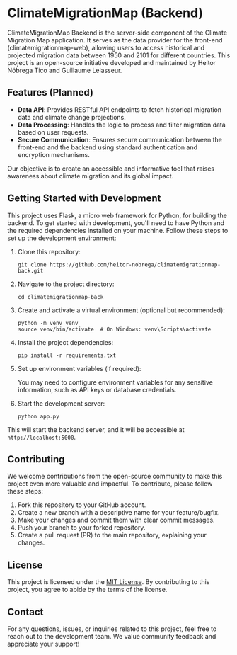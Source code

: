 
# ClimateMigrationMap (Backend) 
ClimateMigrationMap Backend is the server-side component of the Climate Migration Map application. It serves as the data provider for the front-end (climatemigrationmap-web), allowing users to access historical and projected migration data between 1950 and 2101 for different countries. This project is an open-source initiative developed and maintained by Heitor Nóbrega Tico and Guillaume Lelasseur.
 
## Features (Planned)
 
- **Data API**: Provides RESTful API endpoints to fetch historical migration data and climate change projections.
- **Data Processing**: Handles the logic to process and filter migration data based on user requests.
- **Secure Communication**: Ensures secure communication between the front-end and the backend using standard authentication and encryption mechanisms.
 
Our objective is to create an accessible and informative tool that raises awareness about climate migration and its global impact.
 
## Getting Started with Development
 
This project uses Flask, a micro web framework for Python, for building the backend. To get started with development, you'll need to have Python and the required dependencies installed on your machine. Follow these steps to set up the development environment:
 
1. Clone this repository:
 
    ```
    git clone https://github.com/heitor-nobrega/climatemigrationmap-back.git
    ```
 
2. Navigate to the project directory:
 
    ```
    cd climatemigrationmap-back
    ```
 
3. Create and activate a virtual environment (optional but recommended):
 
    ```
    python -m venv venv
    source venv/bin/activate  # On Windows: venv\Scripts\activate
    ```
 
4. Install the project dependencies:
 
    ```
    pip install -r requirements.txt
    ```
 
5. Set up environment variables (if required):
 
   You may need to configure environment variables for any sensitive information, such as API keys or database credentials.
 
6. Start the development server:
 
    ```
    python app.py
    ```
 
This will start the backend server, and it will be accessible at `http://localhost:5000`.
 
## Contributing
 
We welcome contributions from the open-source community to make this project even more valuable and impactful. To contribute, please follow these steps:
 
1. Fork this repository to your GitHub account.
2. Create a new branch with a descriptive name for your feature/bugfix.
3. Make your changes and commit them with clear commit messages.
4. Push your branch to your forked repository.
5. Create a pull request (PR) to the main repository, explaining your changes.
 
## License
 
This project is licensed under the [MIT License](LICENSE.md). By contributing to this project, you agree to abide by the terms of the license.
 
## Contact
 
For any questions, issues, or inquiries related to this project, feel free to reach out to the development team. We value community feedback and appreciate your support!
